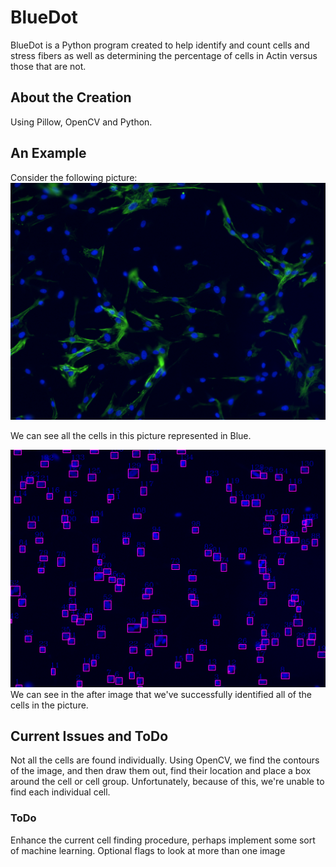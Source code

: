# BlueDot
BlueDot is a Python program created to help identify and count cells and stress fibers as well as determining the percentage of cells in Actin versus those that are not.

## About the Creation
Using Pillow, OpenCV and Python.

## An Example
Consider the following picture:
![B1-2.png](/images/B1-2.png)

We can see all the cells in this picture represented in Blue.

![B1-After.png](/images/B1-After.png)
We can see in the after image that we've successfully identified all of the cells in the picture.

## Current Issues and ToDo
Not all the cells are found individually. Using OpenCV, we find the contours of the image, and then draw them out, find their location and place a box around the cell or cell group. Unfortunately, because of this, we're unable to find each individual cell. 

### ToDo
Enhance the current cell finding procedure, perhaps implement some sort of machine learning. 
Optional flags to look at more than one image

